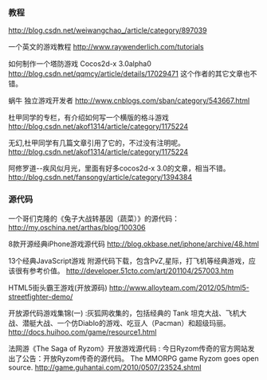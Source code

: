 
### 教程
http://blog.csdn.net/weiwangchao_/article/category/897039


一个英文的游戏教程   http://www.raywenderlich.com/tutorials


如何制作一个塔防游戏 Cocos2d-x 3.0alpha0  http://blog.csdn.net/qqmcy/article/details/17029471    这个作者的其它文章也不错。

蜗牛 独立游戏开发者   http://www.cnblogs.com/sban/category/543667.html


杜甲同学的专栏，有介绍如何写一个横版的格斗游戏 http://blog.csdn.net/akof1314/article/category/1175224

无幻,杜甲同学有几篇文章引用了它的，不过没有注明呢。 http://blog.csdn.net/akof1314/article/category/1175224

阿修罗道--疾风似月光，里面有好多cocos2d-x 3.0的文章，相当不错。  http://blog.csdn.net/fansongy/article/category/1394384

### 源代码


一个哥们克隆的《兔子大战转基因（蔬菜）》的源代码：   http://my.oschina.net/arthas/blog/100306


8款开源经典iPhone游戏源代码 http://blog.okbase.net/iphone/archive/48.html

13个经典JavaScript游戏 附源代码下载，包含PvZ,星际，打飞机等经典游戏，应该很有参考价值。
http://developer.51cto.com/art/201104/257003.htm


HTML5街头霸王游戏(开放源码)  http://www.alloyteam.com/2012/05/html5-streetfighter-demo/

开放源代码游戏集锦(一) :灰狐网收集的，包括经典的 Tank 坦克大战、飞机大战、潜艇大战、一个仿Diablo的游戏、吃豆人（Pacman）和超级玛丽。
http://docs.huihoo.com/game/resource1.html



法网游《The Saga of Ryzom》开放游戏源代码 : 今日Ryzom传奇的官方网站发出了公告：开放Ryzom传奇的源代码。
The MMORPG game Ryzom goes open source.
http://game.guhantai.com/2010/0507/23524.shtml 

